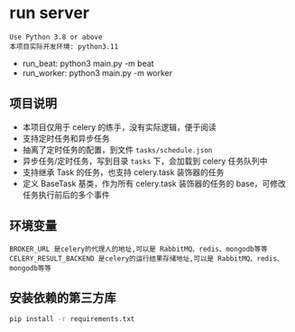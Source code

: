 
# run server
    Use Python 3.8 or above
    本项目实际开发环境: python3.11

- run_beat: python3 main.py -m beat
- run_worker: python3 main.py -m worker

## 项目说明
- 本项目仅用于 celery 的练手，没有实际逻辑，便于阅读
- 支持定时任务和异步任务
- 抽离了定时任务的配置，到文件 `tasks/schedule.json`
- 异步任务/定时任务，写到目录 `tasks` 下，会加载到 celery 任务队列中
- 支持继承 Task 的任务，也支持 celery.task 装饰器的任务
- 定义 BaseTask 基类，作为所有 celery.task 装饰器的任务的 base，可修改任务执行前后的多个事件


## 环境变量

    BROKER_URL 是celery的代理人的地址,可以是 RabbitMQ、redis、mongodb等等
    CELERY_RESULT_BACKEND 是celery的运行结果存储地址,可以是 RabbitMQ、redis、mongodb等等

## 安装依赖的第三方库
```sh
pip install -r requirements.txt
```

